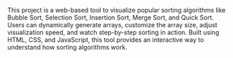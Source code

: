 This project is a web-based tool to visualize popular sorting algorithms like Bubble Sort, Selection Sort, Insertion Sort, Merge Sort, and Quick Sort. Users can dynamically generate arrays, customize the array size, adjust visualization speed, and watch step-by-step sorting in action. Built using HTML, CSS, and JavaScript, this tool provides an interactive way to understand how sorting algorithms work.